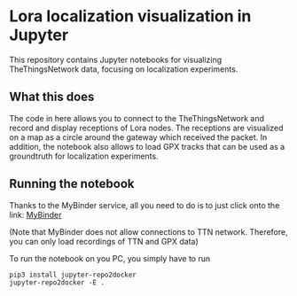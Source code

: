 # Lora localization visualization in Jupyter

This repository contains Jupyter notebooks for visualizing TheThingsNetwork data, focusing on localization experiments.

## What this does

The code in here allows you to connect to the TheThingsNetwork and record and display receptions of Lora nodes. The receptions are visualized on a map as a circle around the gateway which received the packet.
In addition, the notebook also allows to load GPX tracks that can be used as a groundtruth for localization experiments.

## Running the notebook

Thanks to the MyBinder service, all you need to do is to just click onto the link: [MyBinder](https://mybinder.org/v2/gh/befinitiv/ttn_map_localization/master?filepath=ttn_map_localization.ipynb)

(Note that MyBinder does not allow connections to TTN network. Therefore, you can only load recordings of TTN and GPX data)

To run the notebook on you PC, you simply have to run

```
pip3 install jupyter-repo2docker
jupyter-repo2docker -E .
```
